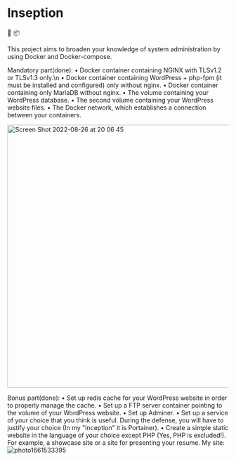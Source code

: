 # Inseption
🐳 📦

This project aims to broaden your knowledge of system administration by using Docker and Docker-compose.

Mandatory part(done):
• Docker container containing NGINX with TLSv1.2 or TLSv1.3 only.\n
• Docker container containing WordPress + php-fpm (it must be installed and
configured) only without nginx.
• Docker container containing only MariaDB without nginx.
• The volume containing your WordPress database.
• The second volume containing your WordPress website files.
• The Docker network, which establishes a connection between your containers.

<img width="599" alt="Screen Shot 2022-08-26 at 20 06 45" src="https://user-images.githubusercontent.com/78385823/186957963-d849603c-5667-4eb6-8a79-64679a09705c.png">


Bonus part(done):
• Set up redis cache for your WordPress website in order to properly manage the
cache.
• Set up a FTP server container pointing to the volume of your WordPress website.
• Set up Adminer.
• Set up a service of your choice that you think is useful. During the defense, you
will have to justify your choice (In my "Inception" it is Portainer).
• Create a simple static website in the language of your choice except PHP (Yes, PHP
is excluded!). For example, a showcase site or a site for presenting your resume. 
My site:
![photo1661533395](https://user-images.githubusercontent.com/78385823/186958177-bbeb76a1-4b8a-4919-ac34-09e705015207.jpeg)
